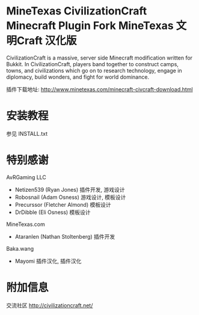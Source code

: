 MineTexas CivilizationCraft Minecraft Plugin Fork
MineTexas 文明Craft 汉化版
========

CivilizationCraft is a massive, server side Minecraft modification written for Bukkit. In CivilizationCraft, players band together to construct camps, towns, and civilizations which go on to research technology, engage in diplomacy, build wonders, and fight for world dominance. 

插件下载地址: http://www.minetexas.com/minecraft-civcraft-download.html

安装教程
==========================
参见 INSTALL.txt

特别感谢
=======
AvRGaming LLC
- Netizen539 (Ryan Jones) 插件开发, 游戏设计
- Robosnail (Adam Osness) 游戏设计, 模板设计
- Precurssor (Fletcher Almond) 模板设计
- DrDibble (Eli Osness) 模板设计

MineTexas.com
- Ataranlen (Nathan Stoltenberg) 插件开发

Baka.wang
- Mayomi 插件汉化, 插件汉化

附加信息
========================
交流社区 http://civilizationcraft.net/
